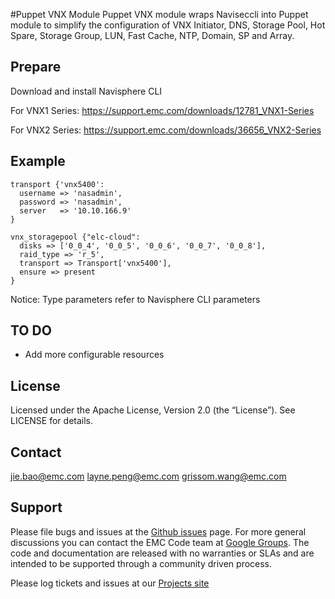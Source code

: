 #Puppet VNX Module
Puppet VNX module wraps Naviseccli into Puppet module to simplify the configuration of VNX Initiator, DNS, Storage Pool, Hot Spare, Storage Group, LUN, Fast Cache, NTP, Domain, SP and Array.

Prepare
-------
Download and install Navisphere CLI

For VNX1 Series: https://support.emc.com/downloads/12781_VNX1-Series

For VNX2 Series: https://support.emc.com/downloads/36656_VNX2-Series

Example
-------
```puppet
transport {'vnx5400':
  username => 'nasadmin',
  password => 'nasadmin',
  server   => '10.10.166.9'
}

vnx_storagepool {"elc-cloud":
  disks => ['0_0_4', '0_0_5', '0_0_6', '0_0_7', '0_0_8'],
  raid_type => 'r_5',
  transport => Transport['vnx5400'],
  ensure => present
}
```
Notice: Type parameters refer to Navisphere CLI parameters


TO DO
-------
* Add more configurable resources


License
-------
Licensed under the Apache License, Version 2.0 (the “License”). See LICENSE for details. 


Contact
-------
jie.bao@emc.com
layne.peng@emc.com
grissom.wang@emc.com


Support
-------
Please file bugs and issues at the <a href="https://github.com/emccode/puppet-vnx/issues">Github issues</a> page.  For more general discussions you can contact the EMC Code team at <a href="https://groups.google.com/forum/#!forum/emccode-users">Google Groups</a>.  The code and documentation are released with no warranties or SLAs and are intended to be supported through a community driven process.


Please log tickets and issues at our [Projects site](http://projects.example.com)
